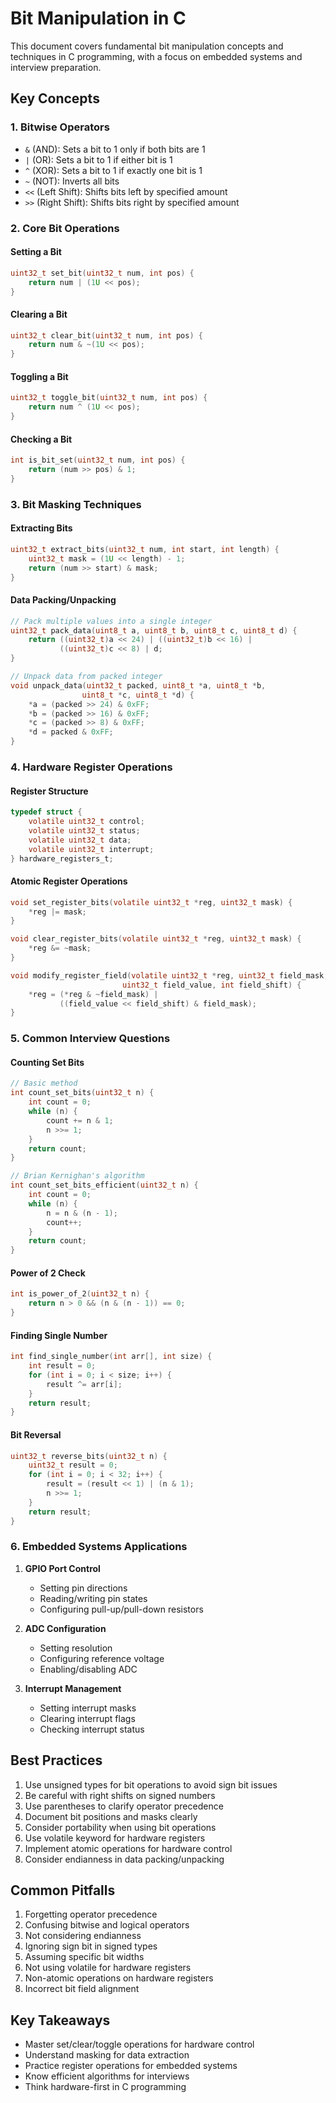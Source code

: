 # Bit Manipulation in C

This document covers fundamental bit manipulation concepts and techniques in C programming, with a focus on embedded systems and interview preparation.

## Key Concepts

### 1. Bitwise Operators

- `&` (AND): Sets a bit to 1 only if both bits are 1
- `|` (OR): Sets a bit to 1 if either bit is 1
- `^` (XOR): Sets a bit to 1 if exactly one bit is 1
- `~` (NOT): Inverts all bits
- `<<` (Left Shift): Shifts bits left by specified amount
- `>>` (Right Shift): Shifts bits right by specified amount

### 2. Core Bit Operations

#### Setting a Bit
```c
uint32_t set_bit(uint32_t num, int pos) {
    return num | (1U << pos);
}
```

#### Clearing a Bit
```c
uint32_t clear_bit(uint32_t num, int pos) {
    return num & ~(1U << pos);
}
```

#### Toggling a Bit
```c
uint32_t toggle_bit(uint32_t num, int pos) {
    return num ^ (1U << pos);
}
```

#### Checking a Bit
```c
int is_bit_set(uint32_t num, int pos) {
    return (num >> pos) & 1;
}
```

### 3. Bit Masking Techniques

#### Extracting Bits
```c
uint32_t extract_bits(uint32_t num, int start, int length) {
    uint32_t mask = (1U << length) - 1;
    return (num >> start) & mask;
}
```

#### Data Packing/Unpacking
```c
// Pack multiple values into a single integer
uint32_t pack_data(uint8_t a, uint8_t b, uint8_t c, uint8_t d) {
    return ((uint32_t)a << 24) | ((uint32_t)b << 16) | 
           ((uint32_t)c << 8) | d;
}

// Unpack data from packed integer
void unpack_data(uint32_t packed, uint8_t *a, uint8_t *b, 
                uint8_t *c, uint8_t *d) {
    *a = (packed >> 24) & 0xFF;
    *b = (packed >> 16) & 0xFF;
    *c = (packed >> 8) & 0xFF;
    *d = packed & 0xFF;
}
```

### 4. Hardware Register Operations

#### Register Structure
```c
typedef struct {
    volatile uint32_t control;
    volatile uint32_t status;
    volatile uint32_t data;
    volatile uint32_t interrupt;
} hardware_registers_t;
```

#### Atomic Register Operations
```c
void set_register_bits(volatile uint32_t *reg, uint32_t mask) {
    *reg |= mask;
}

void clear_register_bits(volatile uint32_t *reg, uint32_t mask) {
    *reg &= ~mask;
}

void modify_register_field(volatile uint32_t *reg, uint32_t field_mask, 
                         uint32_t field_value, int field_shift) {
    *reg = (*reg & ~field_mask) | 
           ((field_value << field_shift) & field_mask);
}
```

### 5. Common Interview Questions

#### Counting Set Bits
```c
// Basic method
int count_set_bits(uint32_t n) {
    int count = 0;
    while (n) {
        count += n & 1;
        n >>= 1;
    }
    return count;
}

// Brian Kernighan's algorithm
int count_set_bits_efficient(uint32_t n) {
    int count = 0;
    while (n) {
        n = n & (n - 1);
        count++;
    }
    return count;
}
```

#### Power of 2 Check
```c
int is_power_of_2(uint32_t n) {
    return n > 0 && (n & (n - 1)) == 0;
}
```

#### Finding Single Number
```c
int find_single_number(int arr[], int size) {
    int result = 0;
    for (int i = 0; i < size; i++) {
        result ^= arr[i];
    }
    return result;
}
```

#### Bit Reversal
```c
uint32_t reverse_bits(uint32_t n) {
    uint32_t result = 0;
    for (int i = 0; i < 32; i++) {
        result = (result << 1) | (n & 1);
        n >>= 1;
    }
    return result;
}
```

### 6. Embedded Systems Applications

1. **GPIO Port Control**
   - Setting pin directions
   - Reading/writing pin states
   - Configuring pull-up/pull-down resistors

2. **ADC Configuration**
   - Setting resolution
   - Configuring reference voltage
   - Enabling/disabling ADC

3. **Interrupt Management**
   - Setting interrupt masks
   - Clearing interrupt flags
   - Checking interrupt status

## Best Practices

1. Use unsigned types for bit operations to avoid sign bit issues
2. Be careful with right shifts on signed numbers
3. Use parentheses to clarify operator precedence
4. Document bit positions and masks clearly
5. Consider portability when using bit operations
6. Use volatile keyword for hardware registers
7. Implement atomic operations for hardware control
8. Consider endianness in data packing/unpacking

## Common Pitfalls

1. Forgetting operator precedence
2. Confusing bitwise and logical operators
3. Not considering endianness
4. Ignoring sign bit in signed types
5. Assuming specific bit widths
6. Not using volatile for hardware registers
7. Non-atomic operations on hardware registers
8. Incorrect bit field alignment

## Key Takeaways

- Master set/clear/toggle operations for hardware control
- Understand masking for data extraction
- Practice register operations for embedded systems
- Know efficient algorithms for interviews
- Think hardware-first in C programming 